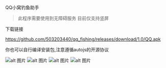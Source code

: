 QQ小窝钓鱼助手

> 此程序需要使用到无障碍服务
目前仅支持竖屏

下载链接

https://github.com/503203440/qq_fishing/releases/download/1.0/QQ.apk

你也可以自行编译安装包,注意遵循autojs的开源协议

![alt 图片](./1.jpg)
![alt 图片](./2.jpg)
![alt 图片](./3.jpg)
![alt 图片](./4.jpg)